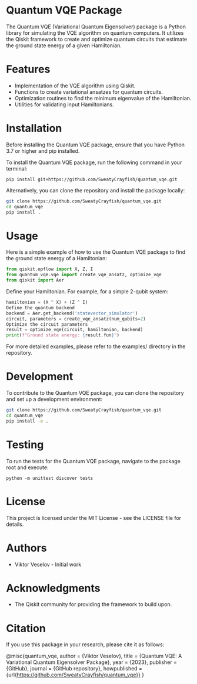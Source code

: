 # Quantum VQE Package

The Quantum VQE (Variational Quantum Eigensolver) package is a Python library for simulating the VQE algorithm on quantum computers. It utilizes the Qiskit framework to create and optimize quantum circuits that estimate the ground state energy of a given Hamiltonian.

# Features

- Implementation of the VQE algorithm using Qiskit.
- Functions to create variational ansatzes for quantum circuits.
- Optimization routines to find the minimum eigenvalue of the Hamiltonian.
- Utilities for validating input Hamiltonians.

# Installation

Before installing the Quantum VQE package, ensure that you have Python 3.7 or higher and pip installed.

To install the Quantum VQE package, run the following command in your terminal:
```
pip install git+https://github.com/SweatyCrayfish/quantum_vqe.git
```
Alternatively, you can clone the repository and install the package locally:
```bash
git clone https://github.com/SweatyCrayfish/quantum_vqe.git
cd quantum_vqe
pip install .
```
# Usage

Here is a simple example of how to use the Quantum VQE package to find the ground state energy of a Hamiltonian:
```python
from qiskit.opflow import X, Z, I
from quantum_vqe.vqe import create_vqe_ansatz, optimize_vqe
from qiskit import Aer
```
Define your Hamiltonian. For example, for a simple 2-qubit system:
```python
hamiltonian = (X ^ X) + (Z ^ I)
Define the quantum backend
backend = Aer.get_backend('statevector_simulator')
circuit, parameters = create_vqe_ansatz(num_qubits=2)
Optimize the circuit parameters
result = optimize_vqe(circuit, hamiltonian, backend)
print(f"Ground state energy: {result.fun}")
```
For more detailed examples, please refer to the examples/ directory in the repository.

# Development

To contribute to the Quantum VQE package, you can clone the repository and set up a development environment:
```bash
git clone https://github.com/SweatyCrayfish/quantum_vqe.git
cd quantum_vqe
pip install -e .
```
# Testing

To run the tests for the Quantum VQE package, navigate to the package root and execute:
```
python -m unittest discover tests
```
# License

This project is licensed under the MIT License - see the LICENSE file for details.

# Authors

- Viktor Veselov - Initial work

# Acknowledgments

- The Qiskit community for providing the framework to build upon.

# Citation

If you use this package in your research, please cite it as follows:

@misc{quantum_vqe,
  author = {Viktor Veselov},
  title = {Quantum VQE: A Variational Quantum Eigensolver Package},
  year = {2023},
  publisher = {GitHub},
  journal = {GitHub repository},
  howpublished = {url{https://github.com/SweatyCrayfish/quantum_vqe}}
}